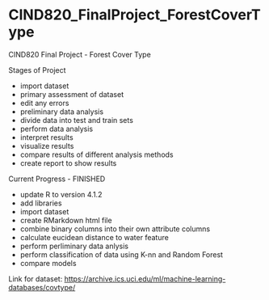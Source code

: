# CIND820_FinalProject_ForestCoverType
CIND820 Final Project - Forest Cover Type

Stages of Project
- import dataset
- primary assessment of dataset
- edit any errors
- preliminary data analysis
- divide data into test and train sets
- perform data analysis
- interpret results
- visualize results
- compare results of different analysis methods
- create report to show results

Current Progress - FINISHED
- update R to version 4.1.2
- add libraries
- import dataset
- create RMarkdown html file
- combine binary columns into their own attribute columns
- calculate eucidean distance to water feature
- perform perliminary data anlysis
- perform classification of data using K-nn and Random Forest
- compare models

Link for dataset: https://archive.ics.uci.edu/ml/machine-learning-databases/covtype/
